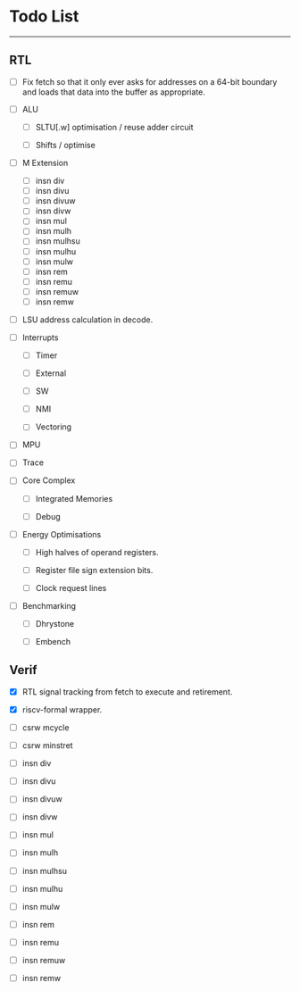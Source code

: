 
# Todo List

---

## RTL

- [ ] Fix fetch so that it only ever asks for addresses on a 64-bit boundary
      and loads that data into the buffer as appropriate.

- [ ] ALU

  - [ ] SLTU[.w] optimisation / reuse adder circuit

  - [ ] Shifts / optimise

- [ ] M Extension

    - [ ] insn div
    - [ ] insn divu
    - [ ] insn divuw
    - [ ] insn divw
    - [ ] insn mul
    - [ ] insn mulh
    - [ ] insn mulhsu
    - [ ] insn mulhu
    - [ ] insn mulw
    - [ ] insn rem
    - [ ] insn remu
    - [ ] insn remuw
    - [ ] insn remw

- [ ] LSU address calculation in decode.

- [ ] Interrupts

  - [ ] Timer

  - [ ] External

  - [ ] SW

  - [ ] NMI

  - [ ] Vectoring

- [ ] MPU

- [ ] Trace

- [ ] Core Complex

  - [ ] Integrated Memories

  - [ ] Debug

- [ ] Energy Optimisations

  - [ ] High halves of operand registers.

  - [ ] Register file sign extension bits.

  - [ ] Clock request lines

- [ ] Benchmarking

  - [ ] Dhrystone

  - [ ] Embench


## Verif

- [x] RTL signal tracking from fetch to execute and retirement.

- [x] riscv-formal wrapper.

- [ ] csrw mcycle
- [ ] csrw minstret
- [ ] insn div
- [ ] insn divu
- [ ] insn divuw
- [ ] insn divw
- [ ] insn mul
- [ ] insn mulh
- [ ] insn mulhsu
- [ ] insn mulhu
- [ ] insn mulw
- [ ] insn rem
- [ ] insn remu
- [ ] insn remuw
- [ ] insn remw
